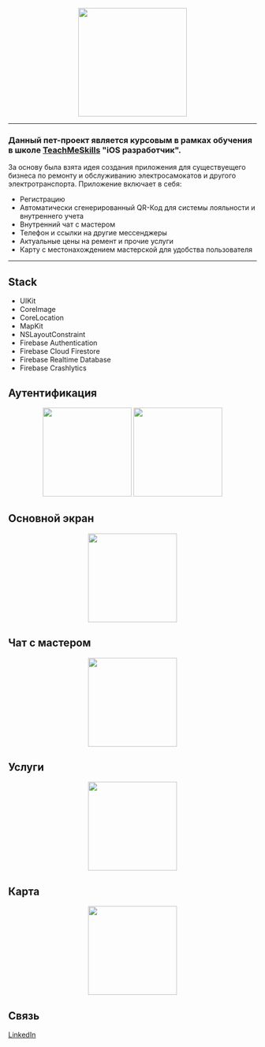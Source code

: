 
<p align="center">
      <img src="https://github.com/catthug92/ERepair/blob/main/gif/logo.png" width="220">
</p>

---
### Данный пет-проект является курсовым в рамках обучения в школе [TeachMeSkills](https://teachmeskills.by) "iOS разработчик".

За основу была взята идея создания приложения для существуещего бизнеса по ремонту и обслуживанию электросамокатов и другого электротранспорта.
Приложение включает в себя:
- Регистрацию
- Автоматически сгенерированный QR-Код для системы лояльности и внутреннего учета
- Внутренний чат с мастером
- Телефон и ссылки на другие мессенджеры
- Актуальные цены на ремент и прочие услуги
- Карту с местонахождением мастерской для удобства пользователя 
 
---


## Stack
- UIKit
- CoreImage
- CoreLocation 
- MapKit
- NSLayoutConstraint
- Firebase Authentication
- Firebase Cloud Firestore
- Firebase Realtime Database
- Firebase Crashlytics

## Аутентификация

<p align="center">
      <img src="https://github.com/catthug92/ERepair/blob/main/gif/auth.gif" width="180">  <img src="https://github.com/catthug92/ERepair/blob/main/gif/errorLogin.gif" width="180">
</p>

</p>

## Основной экран

<p align="center">
      <img src="https://github.com/catthug92/ERepair/blob/main/gif/main.gif" width="180">
</p>


## Чат с мастером

<p align="center">
      <img src="https://github.com/catthug92/ERepair/blob/main/gif/chat.gif" width="180">
</p>


## Услуги

<p align="center">
      <img src="https://github.com/catthug92/ERepair/blob/main/gif/catalog.gif" width="180">
</p>


## Карта

<p align="center">
      <img src="https://github.com/catthug92/ERepair/blob/main/gif/map.gif" width="180"> 
</p>


## Связь

[LinkedIn](https://www.linkedin.com/in/artem-swift/)

